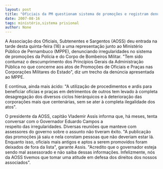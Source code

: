```yaml
---
layout: post
title: "Oficiais da PM questionam sistema de promoções e registram denúncia no Ministério Público"
date: 2007-08-16
tags: ministério,sistema prisional
author: None
---
```

A Associa&ccedil;&atilde;o dos Oficiais, Subtenentes e Sargentos (AOSS)&nbsp;deu entrada na tarde desta quinta-feira (16)&nbsp;a uma representa&ccedil;&atilde;o junto ao Minist&eacute;rio P&uacute;blico de Pernambuco (MPPE), denunciando irregularidades no sistema de promo&ccedil;&otilde;es da Pol&iacute;cia e do Corpo de Bombeiros Militar. 
&quot;Tem sido contumaz o descumprimento dos Princ&iacute;pios Gerais da Administra&ccedil;&atilde;o P&uacute;blica no que concerne aos atos de Promo&ccedil;&otilde;es de Oficiais e Pra&ccedil;as nas Corpora&ccedil;&otilde;es Militares do Estado&quot;, diz um trecho da den&uacute;ncia apresentada ao MPPE. 

E continua, ainda mais &aacute;cido: &quot;A utiliza&ccedil;&atilde;o de procedimentos e ardis para beneficiar oficias e pra&ccedil;as em detrimentos de outros tem levado&nbsp;&agrave; completa desagrega&ccedil;&atilde;o dos diversos ciclos hier&aacute;rquicos e &agrave; deteriora&ccedil;&atilde;o das corpora&ccedil;&otilde;es mais que centen&aacute;rias, sem se ater&nbsp;&agrave; completa ilegalidade dos atos&quot;. 

O presidente da AOSS, capit&atilde;o Vlademir Assis informa que, h&aacute; meses, tenta conversar com o Governador Eduardo Campos&nbsp;a respeito&nbsp;das&nbsp;irregularidades. Diversas reuni&otilde;es&nbsp;que manteve com assessores do governo sobre o assunto n&atilde;o tiveram&nbsp;&ecirc;xito. 
&quot;A publica&ccedil;&atilde;o das promo&ccedil;&otilde;es j&aacute; saiu e nela constam pessoas que n&atilde;o deveriam estar 
l&aacute;. Enquanto isso, oficiais mais antigos e aptos a serem promovidos foram deixados de fora da lista&quot;, garante Assis.
&quot;Acredito que o governador esteja sendo mal assessorado e n&atilde;o saiba dessas informa&ccedil;&otilde;es. Infelizmente, n&oacute;s da AOSS tivemos que tomar uma atitude em defesa dos 
direitos dos nossos associados&quot;. 